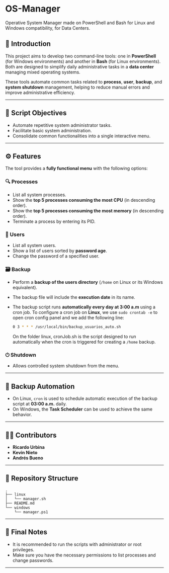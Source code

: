 # OS-Manager

Operative System Manager made on PowerShell and Bash for Linux and Windows compatibility, for Data Centers.

## 🧭 Introduction

This project aims to develop two command-line tools: one in **PowerShell** (for Windows environments) and another in **Bash** (for Linux environments). Both are designed to simplify daily administrative tasks in a **data center** managing mixed operating systems.

These tools automate common tasks related to **process**, **user**, **backup**, and **system shutdown** management, helping to reduce manual errors and improve administrative efficiency.

---

## 🎯 Script Objectives

- Automate repetitive system administrator tasks.
- Facilitate basic system administration.
- Consolidate common functionalities into a single interactive menu.

---

## ⚙️ Features

The tool provides a **fully functional menu** with the following options:

### 🔍 Processes

- List all system processes.
- Show the **top 5 processes consuming the most CPU** (in descending order).
- Show the **top 5 processes consuming the most memory** (in descending order).
- Terminate a process by entering its PID.

### 👤 Users

- List all system users.
- Show a list of users sorted by **password age**.
- Change the password of a specified user.

### 🗃️ Backup

- Perform a **backup of the users directory** (`/home` on Linux or its Windows equivalent).
- The backup file will include the **execution date** in its name.
- The backup script runs **automatically every day at 3:00 a.m** using a cron job.
  To configure a cron job on **Linux**, we use `sudo crontab -e` to open cron config panel and we add the following line:

  ```bash
  0 3 * * * /usr/local/bin/backup_usuarios_auto.sh

  ```

  On the folder linux, cronJob.sh is the script designed to run automatically when the cron is triggered for creating a `/home` backup.

### ⏻ Shutdown

- Allows controlled system shutdown from the menu.

---

## 📅 Backup Automation

- On Linux, `cron` is used to schedule automatic execution of the backup script at **03:00 a.m.** daily.
- On Windows, the **Task Scheduler** can be used to achieve the same behavior.

---

## 👨‍💻 Contributors

- **Ricardo Urbina**
- **Kevin Nieto**
- **Andrés Bueno**

---

## 📁 Repository Structure

```
.
├── linux
│   └── manager.sh
├── README.md
└── windows
    └── manager.ps1
```

---

## 📝 Final Notes

- It is recommended to run the scripts with administrator or root privileges.
- Make sure you have the necessary permissions to list processes and change passwords.

---
